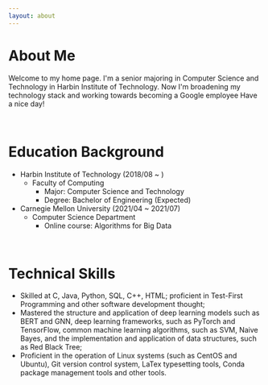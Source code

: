 ```yaml
---
layout: about 
---
```


# About Me
Welcome to my home page. I'm a senior majoring in Computer Science and Technology in Harbin Institute of Technology. Now I'm broadening my technology stack and working towards becoming a Google employee
Have a nice day!  

<br/>

# Education Background
* Harbin Institute of Technology (2018/08 ~ )
  * Faculty of Computing
    * Major: Computer Science and Technology
    * Degree: Bachelor of Engineering (Expected)
* Carnegie Mellon University (2021/04 ~ 2021/07)
  * Computer Science Department
    * Online course: Algorithms for Big Data
<br/>

# Technical Skills
* Skilled at C, Java, Python, SQL, C++, HTML; proficient in Test-First Programming and other software development thought;
* Mastered the structure and application of deep learning models such as BERT and GNN, deep learning frameworks, such as PyTorch and TensorFlow, common machine learning algorithms, such as SVM, Naive Bayes, and the implementation and application of data structures, such as Red Black Tree;
* Proficient in the operation of Linux systems (such as CentOS and Ubuntu), Git version control system, LaTex typesetting tools, Conda package management tools and other tools.


